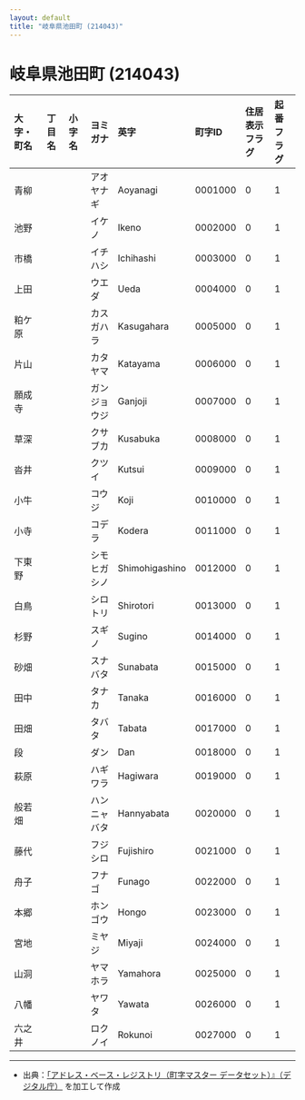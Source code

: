 ```yaml
---
layout: default
title: "岐阜県池田町 (214043)"
---
```


# 岐阜県池田町 (214043)

| 大字・町名 | 丁目名 | 小字名 | ヨミガナ | 英字 | 町字ID | 住居表示フラグ | 起番フラグ |
|:---|:---|:---|:---|:---|:---|:---|:---|
| 青柳 |  |  | アオヤナギ | Aoyanagi | 0001000 | 0 | 1 |
| 池野 |  |  | イケノ | Ikeno | 0002000 | 0 | 1 |
| 市橋 |  |  | イチハシ | Ichihashi | 0003000 | 0 | 1 |
| 上田 |  |  | ウエダ | Ueda | 0004000 | 0 | 1 |
| 粕ケ原 |  |  | カスガハラ | Kasugahara | 0005000 | 0 | 1 |
| 片山 |  |  | カタヤマ | Katayama | 0006000 | 0 | 1 |
| 願成寺 |  |  | ガンジョウジ | Ganjoji | 0007000 | 0 | 1 |
| 草深 |  |  | クサブカ | Kusabuka | 0008000 | 0 | 1 |
| 沓井 |  |  | クツイ | Kutsui | 0009000 | 0 | 1 |
| 小牛 |  |  | コウジ | Koji | 0010000 | 0 | 1 |
| 小寺 |  |  | コデラ | Kodera | 0011000 | 0 | 1 |
| 下東野 |  |  | シモヒガシノ | Shimohigashino | 0012000 | 0 | 1 |
| 白鳥 |  |  | シロトリ | Shirotori | 0013000 | 0 | 1 |
| 杉野 |  |  | スギノ | Sugino | 0014000 | 0 | 1 |
| 砂畑 |  |  | スナバタ | Sunabata | 0015000 | 0 | 1 |
| 田中 |  |  | タナカ | Tanaka | 0016000 | 0 | 1 |
| 田畑 |  |  | タバタ | Tabata | 0017000 | 0 | 1 |
| 段 |  |  | ダン | Dan | 0018000 | 0 | 1 |
| 萩原 |  |  | ハギワラ | Hagiwara | 0019000 | 0 | 1 |
| 般若畑 |  |  | ハンニャバタ | Hannyabata | 0020000 | 0 | 1 |
| 藤代 |  |  | フジシロ | Fujishiro | 0021000 | 0 | 1 |
| 舟子 |  |  | フナゴ | Funago | 0022000 | 0 | 1 |
| 本郷 |  |  | ホンゴウ | Hongo | 0023000 | 0 | 1 |
| 宮地 |  |  | ミヤジ | Miyaji | 0024000 | 0 | 1 |
| 山洞 |  |  | ヤマホラ | Yamahora | 0025000 | 0 | 1 |
| 八幡 |  |  | ヤワタ | Yawata | 0026000 | 0 | 1 |
| 六之井 |  |  | ロクノイ | Rokunoi | 0027000 | 0 | 1 |

---

- 出典：[「アドレス・ベース・レジストリ（町字マスター データセット）』（デジタル庁）](https://www.digital.go.jp/policies/base_registry_address/) を加工して作成